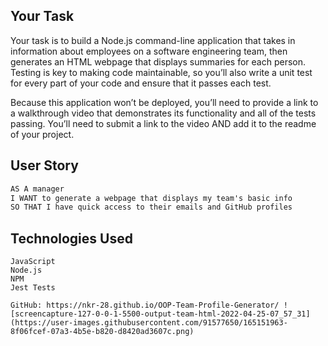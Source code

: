 ## Your Task

Your task is to build a Node.js command-line application that takes in information about employees on a software engineering team, then generates an HTML webpage that displays summaries for each person. Testing is key to making code maintainable, so you’ll also write a unit test for every part of your code and ensure that it passes each test.

Because this application won’t be deployed, you’ll need to provide a link to a walkthrough video that demonstrates its functionality and all of the tests passing. You’ll need to submit a link to the video AND add it to the readme of your project.

## User Story

```md
AS A manager
I WANT to generate a webpage that displays my team's basic info
SO THAT I have quick access to their emails and GitHub profiles
```
## Technologies Used

```
JavaScript
Node.js
NPM
Jest Tests

GitHub: https://nkr-28.github.io/OOP-Team-Profile-Generator/ ![screencapture-127-0-0-1-5500-output-team-html-2022-04-25-07_57_31](https://user-images.githubusercontent.com/91577650/165151963-8f06fcef-07a3-4b5e-b820-d8420ad3607c.png)
